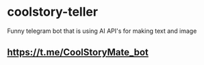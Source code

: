 # coolstory-teller
Funny telegram bot that is using AI API's for making text and image

## https://t.me/CoolStoryMate_bot
